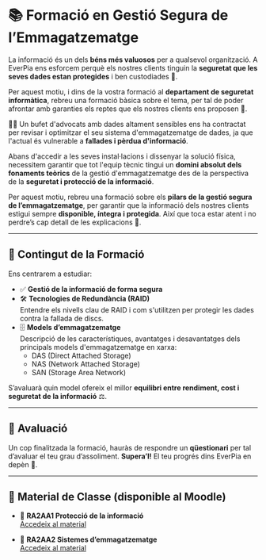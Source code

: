 # 📚 Formació en Gestió Segura de l’Emmagatzematge

La informació és un dels **béns més valuosos** per a qualsevol organització. A EverPia ens esforcem perquè els nostres clients tinguin la **seguretat que les seves dades estan protegides** i ben custodiades 🔐.

Per aquest motiu, i dins de la vostra formació al **departament de seguretat informàtica**, rebreu una formació bàsica sobre el tema, per tal de poder afrontar amb garanties els reptes que els nostres clients ens proposen 💼.

🧑‍⚖️ Un bufet d'advocats amb dades altament sensibles ens ha contractat per revisar i optimitzar el seu sistema d'emmagatzematge de dades, ja que l'actual és vulnerable a **fallades i pèrdua d'informació**.

Abans d'accedir a les seves instal·lacions i dissenyar la solució física, necessitem garantir que tot l'equip tècnic tingui un **domini absolut dels fonaments teòrics** de la gestió d'emmagatzematge des de la perspectiva de la **seguretat i protecció de la informació**.

Per aquest motiu, rebreu una formació sobre els **pilars de la gestió segura de l’emmagatzematge**, per garantir que la informació dels nostres clients estigui sempre **disponible, íntegra i protegida**. Així que toca estar atent i no perdre’s cap detall de les explicacions 👀.

---

## 🧠 Contingut de la Formació

Ens centrarem a estudiar:

- ✅ **Gestió de la informació de forma segura**
- 🛠️ **Tecnologies de Redundància (RAID)**  
  Entendre els nivells clau de RAID i com s'utilitzen per protegir les dades contra la fallada de discs.
- 🗄️ **Models d’emmagatzematge**  
  Descripció de les característiques, avantatges i desavantatges dels principals models d'emmagatzematge en xarxa:
  - DAS (Direct Attached Storage)
  - NAS (Network Attached Storage)
  - SAN (Storage Area Network)

S’avaluarà quin model ofereix el millor **equilibri entre rendiment, cost i seguretat de la informació** ⚖️.

---

## 📝 Avaluació

Un cop finalitzada la formació, hauràs de respondre un **qüestionari** per tal d’avaluar el teu grau d’assoliment. **Supera’l!** El teu progrés dins EverPia en depèn 🚀.

---

## 📂 Material de Classe (disponible al Moodle)

- 📄 **RA2AA1 Protecció de la informació**  
  [Accedeix al material](https://docs.google.com/presentation/d/12lUibOLU_6kCJRNg59eXIrDNA6c1a6oK/edit?slide=id.p1#slide=id.p1)

- 📄 **RA2AA2 Sistemes d’emmagatzematge**  
  [Accedeix al material](https://docs.google.com/presentation/d/17Yj0kBSwE8ct7ViQuq0a8yqEfUUbrGMt/edit?slide=id.p1#slide=id.p1)

